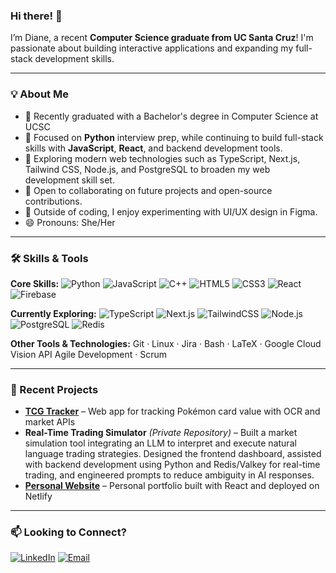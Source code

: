 ### Hi there! 👋

I’m Diane, a recent **Computer Science graduate from UC Santa Cruz**! I'm passionate about building interactive applications and expanding my full-stack development skills.

---

### 💡 About Me
- 🐌 Recently graduated with a Bachelor's degree in Computer Science at UCSC
- 🌱 Focused on **Python** interview prep, while continuing to build full-stack skills with **JavaScript**, **React**, and backend development tools.
- 🧩 Exploring modern web technologies such as TypeScript, Next.js, Tailwind CSS, Node.js, and PostgreSQL to broaden my web development skill set.
- 🌻 Open to collaborating on future projects and open-source contributions.
- 🎨 Outside of coding, I enjoy experimenting with UI/UX design in Figma.
- 😄 Pronouns: She/Her

---

### 🛠 Skills & Tools

**Core Skills:**
![Python](https://img.shields.io/badge/Python-3776AB?logo=python&logoColor=white)
![JavaScript](https://img.shields.io/badge/JavaScript-F7DF1E?logo=javascript&logoColor=black)
![C++](https://img.shields.io/badge/C++-00599C?logo=cplusplus&logoColor=white)
![HTML5](https://img.shields.io/badge/HTML5-E34F26?logo=html5&logoColor=white)
![CSS3](https://img.shields.io/badge/CSS3-1572B6?logo=css3&logoColor=white)
![React](https://img.shields.io/badge/React-20232A?logo=react&logoColor=61DAFB)
![Firebase](https://img.shields.io/badge/Firebase-FFCA28?logo=firebase&logoColor=black)

**Currently Exploring:**
![TypeScript](https://img.shields.io/badge/TypeScript-3178C6?logo=typescript&logoColor=white)
![Next.js](https://img.shields.io/badge/Next.js-000000?logo=nextdotjs&logoColor=white)
![TailwindCSS](https://img.shields.io/badge/Tailwind_CSS-38B2AC?logo=tailwind-css&logoColor=white)
![Node.js](https://img.shields.io/badge/Node.js-339933?logo=node.js&logoColor=white)
![PostgreSQL](https://img.shields.io/badge/PostgreSQL-336791?logo=postgresql&logoColor=white)
![Redis](https://img.shields.io/badge/Redis-DC382D?logo=redis&logoColor=white)

**Other Tools & Technologies:**
Git · Linux · Jira · Bash · LaTeX · Google Cloud Vision API
Agile Development · Scrum

---

### 🚀 Recent Projects
- [**TCG Tracker**](https://github.com/varun-kanna/TCG_Tracker) – Web app for tracking Pokémon card value with OCR and market APIs
- **Real-Time Trading Simulator** *(Private Repository)* – Built a market simulation tool integrating an LLM to interpret and execute natural language trading strategies. Designed the frontend dashboard, assisted with backend development using Python and Redis/Valkey for real-time trading, and engineered prompts to reduce ambiguity in AI responses.
- [**Personal Website**](https://dpoeng.netlify.app/) – Personal portfolio built with React and deployed on Netlify

---

### 📫 Looking to Connect?
[![LinkedIn](https://img.shields.io/badge/LinkedIn-blue?logo=linkedin&logoColor=white)](https://www.linkedin.com/in/diane-poeng-048bb6272/) [![Email](https://img.shields.io/badge/Email-D14836?logo=gmail&logoColor=white)](mailto:dpoeng0@gmail.com)
